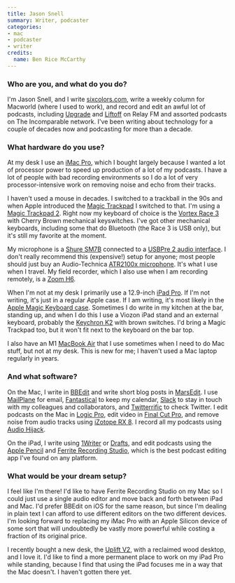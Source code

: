 ```yaml
---
title: Jason Snell
summary: Writer, podcaster
categories:
- mac
- podcaster
- writer
credits:
  name: Ben Rice McCarthy
---
```


### Who are you, and what do you do?

I'm Jason Snell, and I write [sixcolors.com](https://sixcolors.com/ "Jason's website."), write a weekly column for Macworld (where I used to work), and record and edit an awful lot of podcasts, including [Upgrade](https://www.relay.fm/upgrade "A podcast about technology.") and [Liftoff](https://www.relay.fm/liftoff "A podcast about space.") on Relay FM and assorted podcasts on The Incomparable network. I've been writing about technology for a couple of decades now and podcasting for more than a decade.

### What hardware do you use?

At my desk I use an [iMac Pro][imac-pro], which I bought largely because I wanted a lot of processor power to speed up production of a lot of my podcasts. I have a lot of people with bad recording environments so I do a lot of very processor-intensive work on removing noise and echo from their tracks.

I haven't used a mouse in decades. I switched to a trackball in the 90s and when Apple introduced the [Magic Trackpad][magic-trackpad] I switched to that. I'm using a [Magic Trackpad 2][magic-trackpad-2]. Right now my keyboard of choice is the [Vortex Race 3][race-3] with Cherry Brown mechanical keyswitches. I've got other mechanical keyboards, including some that do Bluetooth (the Race 3 is USB only), but it's still my favorite at the moment.

My microphone is a [Shure SM7B][sm7b] connected to a [USBPre 2 audio interface][usbpre-2]. I don't really recommend this (expensive!) setup for anyone; most people should just buy an Audio-Technica [ATR2100x microphone][atr2100x-usb]. It's what I use when I travel. My field recorder, which I also use when I am recording remotely, is a [Zoom H6][h6].

When I'm not at my desk I primarily use a 12.9-inch [iPad Pro][ipad-pro]. If I'm not writing, it's just in a regular Apple case. If I am writing, it's most likely in the [Apple Magic Keyboard case][magic-keyboard]. Sometimes I do write in my kitchen at the bar, standing up, and when I do this I use a Viozon iPad stand and an external keyboard, probably the [Keychron K2][k2.2] with brown switches. I'd bring a Magic Trackpad too, but it won't fit next to the keyboard on the bar top.

I also have an M1 [MacBook Air][macbook-air] that I use sometimes when I need to do Mac stuff, but not at my desk. This is new for me; I haven't used a Mac laptop regularly in years.

### And what software?

On the Mac, I write in [BBEdit][] and write short blog posts in [MarsEdit][]. I use [MailPlane][] for email, [Fantastical][] to keep my calendar, [Slack][] to stay in touch with my colleagues and collaborators, and [Twitterrific][] to check Twitter. I edit podcasts on the Mac in [Logic Pro][logic-pro], edit video in [Final Cut Pro][final-cut-pro], and remove noise from audio tracks using [iZotope RX 8][rx]. I record all my podcasts using [Audio Hijack][audio-hijack].

On the iPad, I write using [1Writer][1writer-ios] or [Drafts][drafts-ios], and edit podcasts using the [Apple Pencil][pencil] and [Ferrite Recording Studio][ferrite-recording-studio-ios], which is the best podcast editing app I've found on any platform.

### What would be your dream setup?

I feel like I'm there! I'd like to have Ferrite Recording Studio on my Mac so I could just use a single audio editor and move back and forth between iPad and Mac. I'd prefer BBEdit on iOS for the same reason, but since I'm dealing in plain text I can afford to use different editors on the two different devices. I'm looking forward to replacing my iMac Pro with an Apple Silicon device of some sort that will undoubtedly be vastly more powerful while costing a fraction of its original price.

I recently bought a new desk, the [Uplift V2][v2], with a reclaimed wood desktop, and I love it. I'd like to find a more permanent place to work on my iPad Pro while standing, because I find that using the iPad focuses me in a way that the Mac doesn't. I haven't gotten there yet.

[1writer-ios]: https://itunes.apple.com/us/app/1writer/id680469088 "A text editor app."
[atr2100x-usb]: https://www.audio-technica.com/en-us/atr2100x-usb "A USB microphone."
[audio-hijack]: https://www.rogueamoeba.com/audiohijack/ "Software for recording any audio source on a Mac."
[bbedit]: http://www.barebones.com/products/bbedit/ "A text editor for the Mac."
[drafts-ios]: https://agiletortoise.com/drafts/ "A note taking app."
[fantastical]: https://flexibits.com/fantastical "A calendaring app for the Mac."
[ferrite-recording-studio-ios]: https://apps.apple.com/app/ferrite-recording-studio/id1018780185 "A pro recording app."
[final-cut-pro]: https://en.wikipedia.org/wiki/Final_Cut_Pro "A nonlinear video editor."
[h6]: https://www.amazon.com/Zoom-H6-Six-Track-Portable-Recorder/dp/B00DFU9BRK "A portable six-track recorder."
[imac-pro]: https://en.wikipedia.org/wiki/IMac_Pro "An all-in-one workstation."
[ipad-pro]: https://en.wikipedia.org/wiki/IPad_Pro "An iOS tablet."
[k2.2]: https://www.keychron.com/products/keychron-k2-wireless-mechanical-keyboard "A wireless mechanical keyboard."
[logic-pro]: https://www.apple.com/logic-pro/ "A professional audio application for the Mac."
[macbook-air]: https://www.apple.com/macbook-air/ "A very thin laptop."
[magic-keyboard]: https://en.wikipedia.org/wiki/Magic_Keyboard "A wireless keyboard."
[magic-trackpad-2]: https://en.wikipedia.org/wiki/Magic_Trackpad_2 "A trackpad for desktop machines."
[magic-trackpad]: https://en.wikipedia.org/wiki/Magic_Trackpad "A trackpad for desktop machines."
[mailplane]: https://mailplaneapp.com/ "A Mac desktop client for Gmail."
[marsedit]: https://red-sweater.com/marsedit/ "A weblog editor for the Mac."
[pencil]: https://www.fiftythree.com/pencil "An iPad stylus."
[race-3]: http://www.vortexgear.tw/vortex2_2.asp?kind=47&kind2=225&kind3=&kind4=1044 "A mechanical keyboard."
[rx]: https://www.izotope.com/en/products/repair-and-edit/rx.html "Audio repair software."
[slack]: https://slack.com/ "A collaboration service."
[sm7b]: http://www.shure.com/americas/products/microphones/sm/sm7b-vocal-microphone "A dynamic microphone."
[twitterrific]: https://twitterrific.com/mac "A Twitter client for the Mac."
[usbpre-2]: https://www.sounddevices.com/products/portable-audio-tools/usbpre2 "A portable USB audio interface."
[v2]: https://www.upliftdesk.com/uplift-v2-standing-desk-v2-or-v2-commercial/ "A standing desk."
